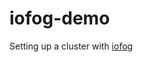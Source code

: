 # iofog-demo

Setting up a cluster with [iofog](https://iofog.org/docs/1.3.0/getting-started/quick-start.html)



